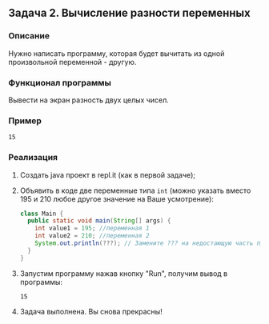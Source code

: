 ## Задача 2. Вычисление разности переменных

### Описание
Нужно написать программу, которая будет вычитать из одной произвольной переменной - другую.

### Функционал программы
Вывести на экран разность двух целых чисел.

### Пример
```
15
```

### Реализация
1. Создать java проект в repl.it (как в первой задаче);

2. Объявить в коде две переменные типа `int` (можно указать вместо 195 и 210 любое другое значение на Ваше усмотрение):
    ```java
    class Main {
      public static void main(String[] args) {
        int value1 = 195; //переменная 1
        int value2 = 210; //переменная 2
        System.out.println(???); // Замените ??? на недостающую часть программы
      }
    }
    ```

3. Запустим программу нажав кнопку "Run", получим вывод в программы:
    ```
    15
    ``` 

4. Задача выполнена. Вы снова прекрасны!
